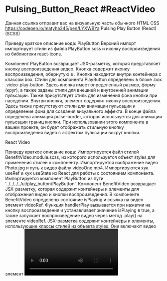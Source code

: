 # Pulsing_Button_React #ReactVideo
Данная ссылка отправит вас на визуальную часть обычного HTML CSS
https://codepen.io/matyha345/pen/LYXWBYa
Pulsing Play Button (React) (SCSS)

Приведу краткое описание кода: PlayButton
Верхний импорт импортирует стили из файла PlayButton.scss и иконку воспроизведения из библиотеки react-icons.

Компонент PlayButton возвращает JSX-разметку, которая представляет кнопку воспроизведения видео. Кнопка содержит иконку воспроизведения, обернутую в <span>. Кнопка находится внутри контейнера с классом box.
Стили для компонента PlayButton определены в блоке .box .video-play-button. Здесь кнопка имеет определенный размер, форму (круг), а также заданы стили для внешней и внутренней анимации пульсации. Также присутствует стиль для изменения фона кнопки при наведении.
Внутри кнопки, элемент <span> содержит иконку воспроизведения. Здесь также присутствуют стили для анимации пульсации и определение фона для создания визуального эффекта.
В конце файла определена анимация pulse-border, которая используется для анимации пульсации границ кнопки.
При использовании этого компонента в вашем проекте, он будет отображать стильную кнопку воспроизведения видео с эффектом пульсации вокруг кнопки.


React Video

Приведу краткое описание кода:
Импортируется файл стилей BenefitVideo.module.scss, из которого используется объект styles для применения стилей к компоненту.
Импортируется изображение видео Photo.jpg и путь к видео файлу videoOne.mp4.
Импортируются хук useRef и хук useState из React для работы с состоянием компонента.
Импортируется компонент PlayButton из пути '../../../../ui/play_button/PlayButton'.
Компонент BenefitVideo возвращает JSX-разметку, которая содержит контейнеры и элементы для отображения видео и кнопки воспроизведения.
В компоненте BenefitVideo определены состояние isPlaying и ссылка на видео элемент videoRef.
Функция handlerPlay вызывается при нажатии на кнопку воспроизведения и устанавливает значение isPlaying в true, а также запускает воспроизведение видео через метод .play() на элементе videoRef.
JSX-разметка содержит контейнеры и элементы, использующие классы стилей из объекта styles. Они включают видео элемент <video> с атрибутами src, width, height, poster и ссылкой на videoRef. Добавлены обработчики событий onPlay и onPause, которые устанавливают значение isPlaying в соответствии с состоянием воспроизведения видео.
В блоке {!isPlaying && (...)} проверяется, если видео не воспроизводится, то отображается кнопка воспроизведения, которая вызывает функцию handlerPlay при клике и содержит компонент PlayButton.
Компонент BenefitVideo позволяет отображать видео с кнопкой воспроизведения и обрабатывает состояние воспроизведения для корректной отрисовки.

